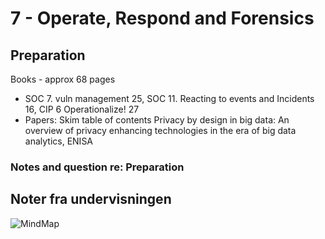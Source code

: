 # 7 - Operate, Respond and Forensics

## Preparation

Books - approx 68 pages   
  - SOC 7. vuln management 25, SOC 11. Reacting to events and Incidents 16, CIP 6 Operationalize! 27   
  - Papers: Skim table of contents Privacy by design in big data: An overview of privacy enhancing technologies in the era of big data analytics, ENISA

### Notes and question re: Preparation



## Noter fra undervisningen



![MindMap](media/mind-map-7.png)